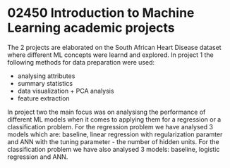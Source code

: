 # 02450 Introduction to Machine Learning academic projects
The 2 projects are elaborated on the South African Heart Disease dataset where different ML concepts were learnd and explored.
In project 1 the following methods for data preparation were used:
- analysing attributes
- summary statistics
- data visualization + PCA analysis
- feature extraction

In project two the main focus was on analysisng the performance of different ML models when it comes to applying them for a regression or a classification problem.
For the regression problem we have analysed 3 models which are: baseline, linear regression with regularization paramter and ANN with the tuning parameter - the number of hidden units.
For the classification problem we have also analysed 3 models: baseline, logistic regression and ANN.
